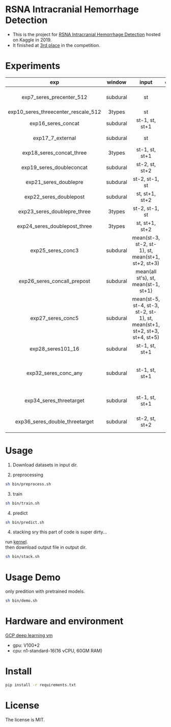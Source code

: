 # RSNA Intracranial Hemorrhage Detection
- This is the project for [RSNA Intracranial Hemorrhage Detection](https://www.kaggle.com/c/rsna-intracranial-hemorrhage-detection) hosted on Kaggle in 2019.
- It finished at [3rd place](https://www.kaggle.com/c/rsna-intracranial-hemorrhage-detection/discussion/117223#latest-673643) in the competition.

# Experiments

|exp  |window   |input  |output  |comment   |
|:---:|:---:|:---:|:---:|:---:|
|exp7_seres_precenter_512  |subdural  |st  |st  |for external data pseudo labeling  |
|exp10_seres_threecenter_rescale_512  |3types  |st  |st  |  |
|exp16_seres_concat  |subdural  |st-1, st, st+1  |st  |  |
|exp17_7_external  |subdural  |st  |st  |with external data  |
|exp18_seres_concat_three  |3types  |st-1, st, st+1  |st  |  |
|exp19_seres_doubleconcat  |subdural  |st-2, st, st+2  |st  |  |
|exp21_seres_doublepre  |subdural  |st-2, st-1, st  |st  |  |
|exp22_seres_doublepost  |subdural  |st, st+1, st+2  |st  |  |
|exp23_seres_doublepre_three  |3types  |st-2, st-1, st  |st  |  |
|exp24_seres_doublepost_three  |3types  |st, st+1, st+2  |st  |  |
|exp25_seres_conc3  |subdural  |mean(st-3, st-2, st-1), st, mean(st+1, st+2, st+3)  |st  |  |
|exp26_seres_concall_prepost  |subdural  |mean(all st's), st, mean(st-1, st+1)  |st  |  |
|exp27_seres_conc5  |subdural  |mean(st-5, st-4, st-3, st-2, st-1), st, mean(st+1, st+2, st+3, st+4, st+5)  |st  |  |
|exp28_seres101_16  |subdural  |st-1, st, st+1  |st  |seresnext101  |
|exp32_seres_conc_any  |subdural  |st-1, st, st+1  |st  |predict 5 classes and fill_“any” on max prediction.  |
|exp34_seres_threetarget  |subdural  |st-1, st, st+1  |st-1, st, st+1  |  |
|exp36_seres_double_threetarget  |subdural  |st-2, st, st+2  |st-2, st, st+2  |  |

# Usage
1. Download datasets in input dir.

2. preprocessing
```sh
sh bin/preprocess.sh
```

3. train

```sh
sh bin/train.sh
```

4. predict
```sh
sh bin/predict.sh
```

4. stacking
sry this part of code is super dirty...

run [kernel](https://www.kaggle.com/takuok/rsna-ensemble-post-user-agg-and-basic-st2).  
then download output file in output dir.

```sh
sh bin/stack.sh
```

# Usage Demo
only predition with pretrained models.
```sh
sh bin/demo.sh
```

# Hardware and environment
[GCP deep learning vm](https://console.cloud.google.com/marketplace/details/click-to-deploy-images/deeplearning?q=deep%20learning%20vm&id=8857b4a3-f60f-40b2-9b32-22b4428fd256&project=dena-ai-training-35-gcp&organizationId=683655960516)
- gpu: V100*2
- cpu: n1-standard-16(16 vCPU, 60GM RAM)

# Install
```sh
pip install -r requirements.txt
```

# License
The license is MIT.
